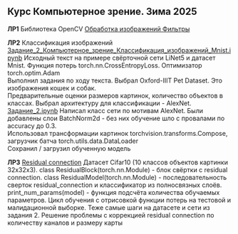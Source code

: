 ## Курс Компьютерное зрение. Зима 2025

**ЛР1** Библиотека OpenCV 
[Обработка изображений Фильтры](./Задание_1/Задание_1_Компьютерное_зрение_Обработка_изображений_Фильтры_zotov.ipynb)

**ЛР2** Классификация изображений 
[Задание_2_Компьютерное_зрение_Классификация_изображений_Mnist.ipynb](./Задание_2_Компьютерное_зрение_Классификация_изображений_Mnist.ipynb) Исходный текст на примере свёрточной сети LiNet5 и датасет Mnist. Функция потерь torch.nn.CrossEntropyLoss. Оптимизатор torch.optim.Adam  
Выполнил задания по ходу текста. Выбрал Oxford-IIIT Pet Dataset. Это изображения кошек и собак.  
Предварительные оценки размеров картинок, количество объектов в классах. Выбрал архитектуру для классификации - AlexNet.  
[Задание_2.ipynb](./Задание_2.ipynb) Написал класс сети по мотивам AlexNet. Были добавлены слои BatchNorm2d - без них обучение шло с провалами по accuracy до 0.3.   
Использовал трансформации картинок torchvision.transforms.Compose, загрузчик батча torch.utils.data.DataLoader  
Сохранил / загрузил обученную модель  

**ЛР3** [Residual connection](./Задание_3/Задание_3_Residual_Connection%20zotov.ipynb) Датасет Cifar10 (10 классов объектов картинки 32x32x3). class ResidualBlock(torch.nn.Module) - блок свёртки с residual connection. class ResidualModel(torch.nn.Module) - последовательность сверток residual_connection и классификатор из полносвязных слоёв. print_num_params(model) - функция подсчёта количества обучаемых параметров. Цикл обучения с отрисовкой функции потерь на тестовой и малидационной выборке. Теже самые шаги на датасете и сети из задания 2. Решение проблемы с коррекцией residual connection по количеству каналов и размеру карты 